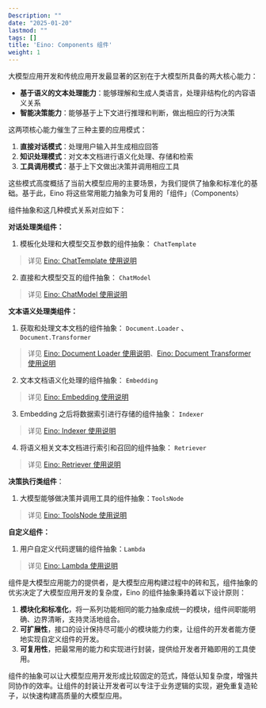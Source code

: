 ```yaml
---
Description: ""
date: "2025-01-20"
lastmod: ""
tags: []
title: 'Eino: Components 组件'
weight: 1
---
```


大模型应用开发和传统应用开发最显著的区别在于大模型所具备的两大核心能力：

- **基于语义的文本处理能力**：能够理解和生成人类语言，处理非结构化的内容语义关系
- **智能决策能力**：能够基于上下文进行推理和判断，做出相应的行为决策

这两项核心能力催生了三种主要的应用模式：

1. **直接对话模式**：处理用户输入并生成相应回答
2. **知识处理模式**：对文本文档进行语义化处理、存储和检索
3. **工具调用模式**：基于上下文做出决策并调用相应工具

这些模式高度概括了当前大模型应用的主要场景，为我们提供了抽象和标准化的基础。基于此，Eino 将这些常用能力抽象为可复用的「组件」（Components）

组件抽象和这几种模式关系对应如下：

**对话处理类组件：**

1. 模板化处理和大模型交互参数的组件抽象： `ChatTemplate`

> 详见 [Eino: ChatTemplate 使用说明](/zh/docs/eino/core_modules/components/chat_template_guide)

2. 直接和大模型交互的组件抽象： `ChatModel`

> 详见 [Eino: ChatModel 使用说明](/zh/docs/eino/core_modules/components/chat_model_guide)

**文本语义处理类组件：**

1. 获取和处理文本文档的组件抽象： `Document.Loader` 、`Document.Transformer`

> 详见 [Eino: Document Loader 使用说明](/zh/docs/eino/core_modules/components/document_loader_guide)、[Eino: Document Transformer 使用说明](/zh/docs/eino/core_modules/components/document_transformer_guide)

2. 文本文档语义化处理的组件抽象： `Embedding`

> 详见 [Eino: Embedding 使用说明](/zh/docs/eino/core_modules/components/embedding_guide)

3. Embedding 之后将数据索引进行存储的组件抽象： `Indexer`

> 详见 [Eino: Indexer 使用说明](/zh/docs/eino/core_modules/components/indexer_guide)

4. 将语义相关文本文档进行索引和召回的组件抽象： `Retriever`

> 详见 [Eino: Retriever 使用说明](/zh/docs/eino/core_modules/components/retriever_guide)

**决策执行类组件**：

1. 大模型能够做决策并调用工具的组件抽象：`ToolsNode`

> 详见 [Eino: ToolsNode 使用说明](/zh/docs/eino/core_modules/components/tools_node_guide)

**自定义组件：**

1. 用户自定义代码逻辑的组件抽象：`Lambda`

> 详见 [Eino: Lambda 使用说明](/zh/docs/eino/core_modules/components/lambda_guide)

组件是大模型应用能力的提供者，是大模型应用构建过程中的砖和瓦，组件抽象的优劣决定了大模型应用开发的复杂度，Eino 的组件抽象秉持着以下设计原则：

1. **模块化和标准化**，将一系列功能相同的能力抽象成统一的模块，组件间职能明确、边界清晰，支持灵活地组合。
2. **可扩展性**，接口的设计保持尽可能小的模块能力约束，让组件的开发者能方便地实现自定义组件的开发。
3. **可复用性**，把最常用的能力和实现进行封装，提供给开发者开箱即用的工具使用。

组件的抽象可以让大模型应用开发形成比较固定的范式，降低认知复杂度，增强共同协作的效率。让组件的封装让开发者可以专注于业务逻辑的实现，避免重复造轮子，以快速构建高质量的大模型应用。
